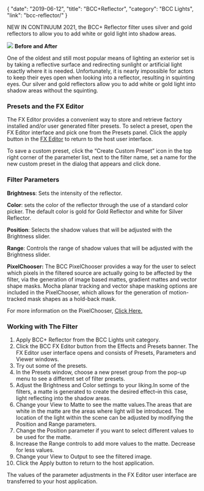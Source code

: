 {
"date": "2019-06-12",
"title": "BCC+Reflector",
"category": "BCC Lights",
"link": "bcc-reflector/"
}

 
NEW IN CONTINUUM 2021, the BCC+ Reflector filter uses silver and gold reflectors to allow you to add white or gold light into shadow areas. 


![](https://borisfx-com-res.cloudinary.com/image/upload//documentation/continuum/uploads/2020/10/Image_342.png) **Before and After**  

One of the oldest and still most popular means of lighting an exterior set is by taking a reflective surface and redirecting sunlight or artificial light exactly where it is needed. Unfortunately, it is nearly impossible for actors to keep their eyes open when looking into a reflector, resulting in squinting eyes. Our silver and gold reflectors allow you to add white or gold light into shadow areas without the squinting. 


### Presets and the FX Editor


The FX Editor provides a convenient way to store and retrieve factory installed and/or user generated filter presets. To select a preset, open the FX Editor interface and pick one from the Presets panel. Click the apply button in the [FX Editor](/documentation/continuum/bcc-fx-editor) to return to the host user interface. 


To save a custom preset, click the “Create Custom Preset” icon in the top right corner of the parameter list, next to the filter name, set a name for the new custom preset in the dialog that appears and click done. 


### Filter Parameters


**Brightness**: Sets the intensity of the reflector.


**Color**: sets the color of the reflector through the use of a standard color picker. The default color is gold for Gold Reflector and white for Silver Reflector.


**Position**: Selects the shadow values that will be adjusted with the Brightness slider.


**Range**: Controls the range of shadow values that will be adjusted with the Brightness slider.


**PixelChooser:**  The BCC PixelChooser provides a way for the user to select which pixels in the filtered source are actually going to be affected by the filter, via the generation of image based mattes, gradient mattes and vector shape masks. Mocha planar tracking and vector shape masking options are included in the PixelChooser, which allows for the generation of motion-tracked mask shapes as a hold-back mask. 


For more information on the PixelChooser, [Click Here.﻿](/documentation/continuum/)


### Working with The Filter


1. Apply BCC+ Reflector from the BCC Lights unit category.
2. Click the BCC FX Editor button from the Effects and Presets banner. The FX Editor user interface opens and consists of Presets, Parameters and Viewer windows.
3. Try out some of the presets.
4. In the Presets window, choose a new preset group from the pop-up menu to see a different set of filter presets.
5. Adjust the Brightness and Color settings to your liking.In some of the filters, a matte is generated to create the desired effect–in this case, light reflecting into the shadow areas.
6. Change your View to Matte to see the matte values.The areas that are white in the matte are the areas where light will be introduced. The location of the light within the scene can be adjusted by modifying the Position and Range parameters.
7. Change the Position parameter if you want to select different values to be used for the matte.
8. Increase the Range controls to add more values to the matte. Decrease for less values.
9. Change your View to Output to see the filtered image.
10. Click the Apply button to return to the host application.


The values of the parameter adjustments in the FX Editor user interface are transferred to your host application.



